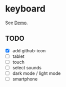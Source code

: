 # keyboard

See [Demo](https://l1ck0h.github.io/keyboard/).

## TODO

- [x] add github-icon
- [ ] tablet
- [ ] touch
- [ ] select sounds
- [ ] dark mode / light mode
- [ ] smartphone
